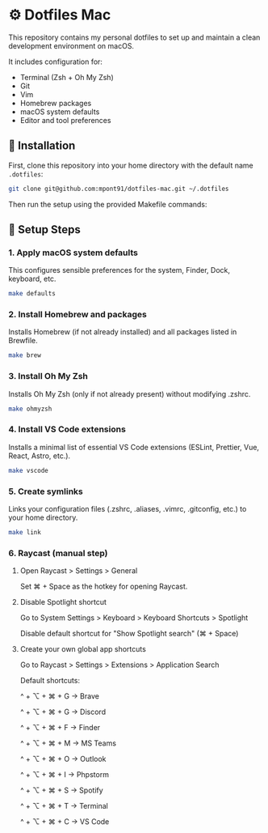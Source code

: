 # ⚙️ Dotfiles Mac

This repository contains my personal dotfiles to set up and maintain a clean development environment on macOS.

It includes configuration for:

- Terminal (Zsh + Oh My Zsh)
- Git
- Vim
- Homebrew packages
- macOS system defaults
- Editor and tool preferences

## 🚀 Installation

First, clone this repository into your home directory with the default name `.dotfiles`:

```bash
git clone git@github.com:mpont91/dotfiles-mac.git ~/.dotfiles
```

Then run the setup using the provided Makefile commands:

## 🔧 Setup Steps

### 1. Apply macOS system defaults

This configures sensible preferences for the system, Finder, Dock, keyboard, etc.

```bash
make defaults
```

### 2. Install Homebrew and packages

Installs Homebrew (if not already installed) and all packages listed in Brewfile.

```bash
make brew
```

### 3. Install Oh My Zsh

Installs Oh My Zsh (only if not already present) without modifying .zshrc.

```bash
make ohmyzsh
```

### 4. Install VS Code extensions

Installs a minimal list of essential VS Code extensions (ESLint, Prettier, Vue, React, Astro, etc.).

```bash
make vscode
```

### 5. Create symlinks

Links your configuration files (.zshrc, .aliases, .vimrc, .gitconfig, etc.) to your home directory.

```bash
make link
```

### 6. Raycast (manual step)

1. Open Raycast > Settings > General

   Set ⌘ + Space as the hotkey for opening Raycast.

2. Disable Spotlight shortcut

   Go to System Settings > Keyboard > Keyboard Shortcuts > Spotlight

   Disable default shortcut for "Show Spotlight search" (⌘ + Space)

3. Create your own global app shortcuts

   Go to Raycast > Settings > Extensions > Application Search

   Default shortcuts:

   ^ + ⌥ + ⌘ + G → Brave

   ^ + ⌥ + ⌘ + G → Discord

   ^ + ⌥ + ⌘ + F → Finder

   ^ + ⌥ + ⌘ + M → MS Teams

   ^ + ⌥ + ⌘ + O → Outlook

   ^ + ⌥ + ⌘ + I → Phpstorm

   ^ + ⌥ + ⌘ + S → Spotify

   ^ + ⌥ + ⌘ + T → Terminal

   ^ + ⌥ + ⌘ + C → VS Code
